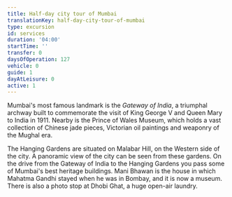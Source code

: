 ```yaml
---
title: Half-day city tour of Mumbai
translationKey: half-day-city-tour-of-mumbai
type: excursion
id: services
duration: '04:00'
startTime: ''
transfer: 0
daysOfOperation: 127
vehicle: 0
guide: 1
dayAtLeisure: 0
active: 1
---
```

Mumbai's most famous landmark is the *Gateway of India*, a triumphal archway built to commemorate the visit of King George V and Queen Mary to India in 1911. Nearby is the Prince of Wales Museum, which holds a vast collection of Chinese jade pieces, Victorian oil paintings and weaponry of the Mughal era.     


The Hanging Gardens are situated on Malabar Hill, on the Western side of the city. A panoramic view of the city can be seen from these gardens. On the drive from the Gateway of India to the Hanging Gardens you pass some of Mumbai's best heritage buildings. Mani Bhawan is the house in which Mahatma Gandhi stayed when he was in Bombay, and it is now a museum. There is also a photo stop at Dhobi Ghat, a huge open-air laundry.